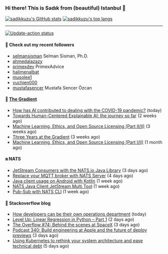 ### Hi there! This is Sadık from (beautiful) Istanbul 👋

[![sadikkuzu's GitHub stats](https://github-readme-stats.vercel.app/api?username=sadikkuzu&show_icons=true&theme=dark&hide=stars&hide_title=true)](https://github.com/sadikkuzu)
[![sadikkuzu's top langs](https://github-readme-stats.vercel.app/api/top-langs/?username=sadikkuzu&langs_count=6&layout=compact&theme=dark&hide_title=true)](https://github.com/sadikkuzu)

---

[![Update-action status](https://github.com/sadikkuzu/sadikkuzu/actions/workflows/sadikkuzu.yml/badge.svg)](https://github.com/sadikkuzu/sadikkuzu/actions/workflows/sadikkuzu.yml)

#### 🔭 Check out my recent followers

- [selmansisman](https://github.com/selmansisman) Selman Sisman, Ph.D.
- [ahmedalazazy](https://github.com/ahmedalazazy) 
- [primexdev](https://github.com/primexdev) PrimexAdvice
- [halimenalbat](https://github.com/halimenalbat) 
- [musolee1](https://github.com/musolee1) 
- [vuchien000](https://github.com/vuchien000) 
- [mustafasencer](https://github.com/mustafasencer) Mustafa Sencer Özcan


#### 🔻 [The Gradient](https://thegradient.pub)

- [How has AI contributed to dealing with the COVID-19 pandemic?](https://thegradient.pub/how-has-ai-contributed-to-dealing-with-the-covid-19-pandemic/) (today)
- [Towards Human-Centered Explainable AI: the journey so far](https://thegradient.pub/human-centered-explainable-ai/) (2 weeks ago)
- [Machine Learning, Ethics, and Open Source Licensing (Part II/II)](https://thegradient.pub/machine-learning-ethics-and-open-source-licensing-2/) (3 weeks ago)
- [Three Years at the Gradient](https://thegradient.pub/three-years-at-the-gradient/) (3 weeks ago)
- [Machine Learning, Ethics, and Open Source Licensing (Part I/II)](https://thegradient.pub/machine-learning-ethics-and-open-source-licensing/) (1 month ago)


#### 🔛 NATS

- [JetStream Consumers with the NATS.io Java Library](https://nats.io/blog/jetstream-java-client-03-consume/) (3 days ago)
- [Replace your MQTT broker with NATS Server](https://nats.io/blog/replace-your-mqtt-broker-with-nats/) (4 days ago)
- [Java client usage on Android with Kotlin](https://nats.io/blog/kotlin-example/) (1 week ago)
- [NATS Java Client JetStream Multi Tool](https://nats.io/blog/jetstream-java-client-multi-tool/) (1 week ago)
- [Pub-Sub with NATS CLI](https://nats.io/blog/nats-cli-pub-sub/) (1 week ago)


#### 📰 Stackoverflow blog

- [How developers can be their own operations department](https://stackoverflow.blog/2021/05/24/how-developers-can-be-their-own-operations-department/) (today)
- [Level Up: Linear Regression in Python – Part 1](https://stackoverflow.blog/2021/05/22/level-up-linear-regression-in-python-part-1/) (2 days ago)
- [The Overflow #74: Behind the scenes at SpaceX](https://stackoverflow.blog/2021/05/21/the-overflow-74-behind-the-scenes-at-spacex/) (3 days ago)
- [Podcast 340: Build engineering at Apple and the future of deploy previews](https://stackoverflow.blog/2021/05/21/podcast-340-build-engineering-at-apple-and-the-future-of-deploy-previews/) (3 days ago)
- [Using Kubernetes to rethink your system architecture and ease technical debt](https://stackoverflow.blog/2021/05/19/rethinking-system-architecture-can-kubernetes-help-to-solve-rewrite-anxiety/) (5 days ago)



